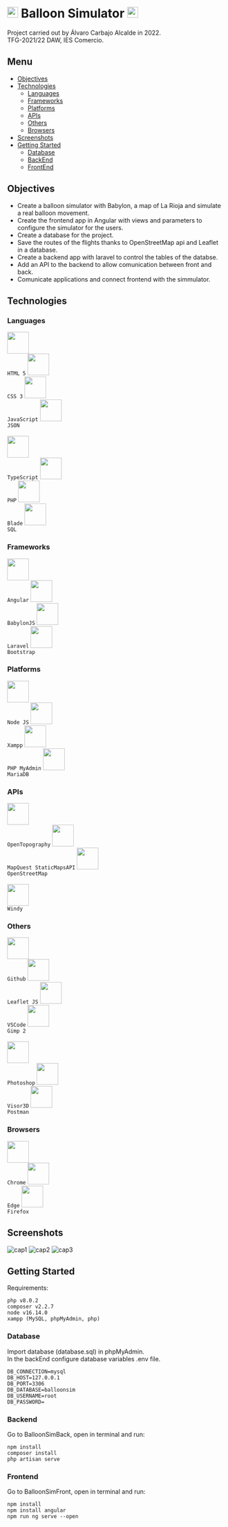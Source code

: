 # <img height="25" src="https://github.com/AlvaroCarbajoAlcalde/TFG_2022/blob/main/readmeAssets/icons/iconGrey.ico"> Balloon Simulator <img height="25" src="https://github.com/AlvaroCarbajoAlcalde/TFG_2022/blob/main/readmeAssets/icons/iconGrey.ico">

Project carried out by Álvaro Carbajo Alcalde in 2022.<br>
TFG-2021/22 DAW, IES Comercio.

## Menu

- [Objectives](#Objectives)
- [Technologies](#Technologies)
    - [Languages](#Languages)
    - [Frameworks](#Frameworks)
    - [Platforms](#Platforms)
    - [APIs](#APIs)
    - [Others](#Others)
    - [Browsers](#Browsers)
- [Screenshots](#Screenshots)
- [Getting Started](#Getting-Started)
    - [Database](#Database)
    - [BackEnd](#Backend)
    - [FrontEnd](#Frontend)

## Objectives

- Create a balloon simulator with Babylon, a map of La Rioja and simulate a real balloon movement.<br>
- Create the frontend app in Angular with views and parameters to configure the simulator for the users.<br>
- Create a database for the project.<br>
- Save the routes of the flights thanks to OpenStreetMap api and Leaflet in a database.<br>
- Create a backend app with laravel to control the tables of the databse.<br>
- Add an API to the backend to allow comunication between front and back.<br>
- Comunicate applications and connect frontend with the simmulator.<br>

## Technologies

### Languages

<code><img height="50" src="https://github.com/AlvaroCarbajoAlcalde/TFG_2022/blob/main/readmeAssets/icons/html.png"> HTML 5</code>
<code><img height="50" src="https://github.com/AlvaroCarbajoAlcalde/TFG_2022/blob/main/readmeAssets/icons/css.png"> CSS 3</code>
<code><img height="50" src="https://github.com/AlvaroCarbajoAlcalde/TFG_2022/blob/main/readmeAssets/icons/js.png"> JavaScript</code>
<code><img height="50" src="https://github.com/AlvaroCarbajoAlcalde/TFG_2022/blob/main/readmeAssets/icons/json.png"> JSON</code><br><br>
<code><img height="50" src="https://github.com/AlvaroCarbajoAlcalde/TFG_2022/blob/main/readmeAssets/icons/typescript.png"> TypeScript</code>
<code><img height="50" src="https://github.com/AlvaroCarbajoAlcalde/TFG_2022/blob/main/readmeAssets/icons/php.png"> PHP</code>
<code><img height="50" src="https://github.com/AlvaroCarbajoAlcalde/TFG_2022/blob/main/readmeAssets/icons/blade.png"> Blade</code>
<code><img height="50" src="https://github.com/AlvaroCarbajoAlcalde/TFG_2022/blob/main/readmeAssets/icons/sql.png"> SQL</code>

### Frameworks

<code><img height="50" src="https://github.com/AlvaroCarbajoAlcalde/TFG_2022/blob/main/readmeAssets/icons/angular.png"> Angular</code>
<code><img height="50" src="https://github.com/AlvaroCarbajoAlcalde/TFG_2022/blob/main/readmeAssets/icons/babylonjs.png"> BabylonJS</code>
<code><img height="50" src="https://github.com/AlvaroCarbajoAlcalde/TFG_2022/blob/main/readmeAssets/icons/laravel.png"> Laravel</code>
<code><img height="50" src="https://github.com/AlvaroCarbajoAlcalde/TFG_2022/blob/main/readmeAssets/icons/bstrap.png"> Bootstrap</code>

### Platforms

<code><img height="50" src="https://github.com/AlvaroCarbajoAlcalde/TFG_2022/blob/main/readmeAssets/icons/node.png"> Node JS</code>
<code><img height="50" src="https://github.com/AlvaroCarbajoAlcalde/TFG_2022/blob/main/readmeAssets/icons/xampp.png"> Xampp</code>
<code><img height="50" src="https://github.com/AlvaroCarbajoAlcalde/TFG_2022/blob/main/readmeAssets/icons/phpmyadmin.png"> PHP MyAdmin</code>
<code><img height="50" src="https://github.com/AlvaroCarbajoAlcalde/TFG_2022/blob/main/readmeAssets/icons/mariadb.png"> MariaDB</code>

### APIs

<code><img height="50" src="https://github.com/AlvaroCarbajoAlcalde/TFG_2022/blob/main/readmeAssets/icons/ot.png"> OpenTopography</code>
<code><img height="50" src="https://github.com/AlvaroCarbajoAlcalde/TFG_2022/blob/main/readmeAssets/icons/mapquest.png"> MapQuest StaticMapsAPI</code>
<code><img height="50" src="https://github.com/AlvaroCarbajoAlcalde/TFG_2022/blob/main/readmeAssets/icons/openstreetmap.png"> OpenStreetMap</code><br><br>
<code><img height="50" src="https://github.com/AlvaroCarbajoAlcalde/TFG_2022/blob/main/readmeAssets/icons/windy.png"> Windy</code>

### Others

<code><img height="50" src="https://github.com/AlvaroCarbajoAlcalde/TFG_2022/blob/main/readmeAssets/icons/github.png"> Github</code>
<code><img height="50" src="https://github.com/AlvaroCarbajoAlcalde/TFG_2022/blob/main/readmeAssets/icons/leaflet.png"> Leaflet JS</code>
<code><img height="50" src="https://github.com/AlvaroCarbajoAlcalde/TFG_2022/blob/main/readmeAssets/icons/vscode.png"> VSCode</code>
<code><img height="50" src="https://github.com/AlvaroCarbajoAlcalde/TFG_2022/blob/main/readmeAssets/icons/gimp.png"> Gimp 2</code><br><br>
<code><img height="50" src="https://github.com/AlvaroCarbajoAlcalde/TFG_2022/blob/main/readmeAssets/icons/photoshop.png"> Photoshop</code>
<code><img height="50" src="https://github.com/AlvaroCarbajoAlcalde/TFG_2022/blob/main/readmeAssets/icons/visor3d.png"> Visor3D</code>
<code><img height="50" src="https://github.com/AlvaroCarbajoAlcalde/TFG_2022/blob/main/readmeAssets/icons/postman.png"> Postman</code>

### Browsers

<code><img height="50" src="https://github.com/AlvaroCarbajoAlcalde/TFG_2022/blob/main/readmeAssets/icons/chrome.png"> Chrome</code>
<code><img height="50" src="https://github.com/AlvaroCarbajoAlcalde/TFG_2022/blob/main/readmeAssets/icons/edge.png"> Edge</code>
<code><img height="50" src="https://github.com/AlvaroCarbajoAlcalde/TFG_2022/blob/main/readmeAssets/icons/firefox.png"> Firefox</code>

## Screenshots

![cap1](https://github.com/AlvaroCarbajoAlcalde/TFG_2022/blob/main/readmeAssets/screenshots/sc1.PNG)
![cap2](https://github.com/AlvaroCarbajoAlcalde/TFG_2022/blob/main/readmeAssets/screenshots/sc3.PNG)
![cap3](https://github.com/AlvaroCarbajoAlcalde/TFG_2022/blob/main/readmeAssets/screenshots/sc2.PNG)

## Getting Started

Requirements:
```
php v8.0.2
composer v2.2.7
node v16.14.0
xampp (MySQL, phpMyAdmin, php)
```

### Database
Import database (database.sql) in phpMyAdmin.<br>
In the backEnd configure database variables .env file.
```
DB_CONNECTION=mysql
DB_HOST=127.0.0.1
DB_PORT=3306
DB_DATABASE=balloonsim
DB_USERNAME=root
DB_PASSWORD=
```

### Backend
Go to BalloonSimBack, open in terminal and run:
```
npm install
composer install
php artisan serve
```

### Frontend
Go to BalloonSimFront, open in terminal and run:
```
npm install
npm install angular
npm run ng serve --open
```
